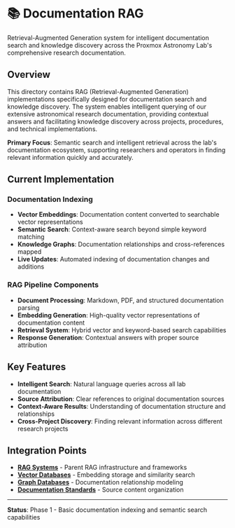 <!--
---
title: "Documentation RAG"
description: "Retrieval-Augmented Generation system for intelligent documentation search and knowledge discovery across astronomical research projects"
author: "VintageDon - https://github.com/vintagedon"
ai_contributor: "Claude 4 Sonnet (claude-4-sonnet-20250514)"
date: "2025-07-23"
version: "1.0"
status: "Published"
tags:
- type: directory-overview
- domain: documentation-rag
- tech: rag
- tech: vector-search
- tech: knowledge-discovery
- phase: phase-1
related_documents:
- "[RAG Systems](../README.md)"
- "[Vector Databases](../vector-databases/README.md)"
- "[Graph Databases](../graph-databases/README.md)"
- "[Documentation Standards](../../../docs/documentation-standards/README.md)"
---
-->

# 📚 **Documentation RAG**

Retrieval-Augmented Generation system for intelligent documentation search and knowledge discovery across the Proxmox Astronomy Lab's comprehensive research documentation.

## **Overview**

This directory contains RAG (Retrieval-Augmented Generation) implementations specifically designed for documentation search and knowledge discovery. The system enables intelligent querying of our extensive astronomical research documentation, providing contextual answers and facilitating knowledge discovery across projects, procedures, and technical implementations.

**Primary Focus**: Semantic search and intelligent retrieval across the lab's documentation ecosystem, supporting researchers and operators in finding relevant information quickly and accurately.

## **Current Implementation**

### **Documentation Indexing**

- **Vector Embeddings**: Documentation content converted to searchable vector representations
- **Semantic Search**: Context-aware search beyond simple keyword matching
- **Knowledge Graphs**: Documentation relationships and cross-references mapped
- **Live Updates**: Automated indexing of documentation changes and additions

### **RAG Pipeline Components**

- **Document Processing**: Markdown, PDF, and structured documentation parsing
- **Embedding Generation**: High-quality vector representations of documentation content
- **Retrieval System**: Hybrid vector and keyword-based search capabilities
- **Response Generation**: Contextual answers with proper source attribution

## **Key Features**

- **Intelligent Search**: Natural language queries across all lab documentation
- **Source Attribution**: Clear references to original documentation sources
- **Context-Aware Results**: Understanding of documentation structure and relationships
- **Cross-Project Discovery**: Finding relevant information across different research projects

## **Integration Points**

- **[RAG Systems](../README.md)** - Parent RAG infrastructure and frameworks
- **[Vector Databases](../vector-databases/README.md)** - Embedding storage and similarity search
- **[Graph Databases](../graph-databases/README.md)** - Documentation relationship modeling
- **[Documentation Standards](../../../docs/documentation-standards/README.md)** - Source content organization

---

**Status**: Phase 1 - Basic documentation indexing and semantic search capabilities

